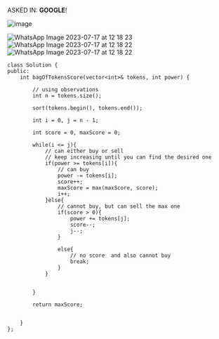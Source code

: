 ASKED IN: **GOOGLE**!     
        
![image](https://user-images.githubusercontent.com/73538974/253866191-1e5cf29e-6bf5-44dc-9b8a-34dc18f20799.png)
        
![WhatsApp Image 2023-07-17 at 12 18 23](https://user-images.githubusercontent.com/73538974/253870263-955fa6ed-cd7b-4ea3-85c4-06681ae9014e.jpg)
![WhatsApp Image 2023-07-17 at 12 18 22](https://user-images.githubusercontent.com/73538974/253870298-f14d9817-f75e-4246-9f13-8ec60d564083.jpg)
![WhatsApp Image 2023-07-17 at 12 18 22](https://user-images.githubusercontent.com/73538974/253870317-1f872bd6-960a-4702-8d91-ee91ea72d689.jpg)
        

```
class Solution {
public:
    int bagOfTokensScore(vector<int>& tokens, int power) {
        
        // using observations
        int n = tokens.size();
        
        sort(tokens.begin(), tokens.end());
        
        int i = 0, j = n - 1;
        
        int score = 0, maxScore = 0;
        
        while(i <= j){
            // can either buy or sell
            // keep increasing until you can find the desired one
            if(power >= tokens[i]){
                // can buy
                power -= tokens[i];
                score++;
                maxScore = max(maxScore, score);        
                i++;
            }else{
                // cannot buy, but can sell the max one
                if(score > 0){
                    power += tokens[j];
                    score--;
                    j--;
                }
                
                else{
                    // no score  and also cannot buy
                    break;
                }
            }
            
            
        }
        
        return maxScore;
        
        
    }
};
```
​
